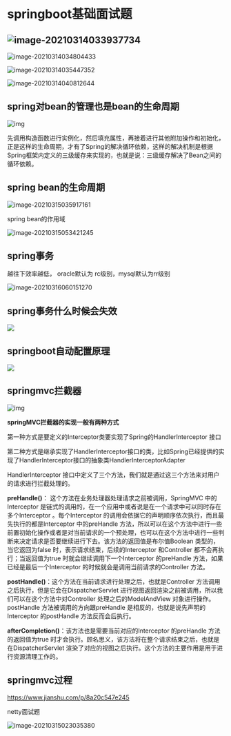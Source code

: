 # springboot基础面试题

##  ![image-20210314033937734](C:%5C2file%5Cfiles%5Cassets%5Cimage-20210314033937734.png)



![image-20210314034804433](C:%5C2file%5Cfiles%5Cassets%5Cimage-20210314034804433.png)



![image-20210314035447352](C:%5C2file%5Cfiles%5Cassets%5Cimage-20210314035447352.png)



![image-20210314040812644](assets/image-20210314040812644.png)





## spring对bean的管理也是bean的生命周期

![img](assets/20190512223750452.png)

先调用构造函数进行实例化，然后填充属性，再接着进行其他附加操作和初始化，正是这样的生命周期，才有了Spring的解决循环依赖，这样的解决机制是根据Spring框架内定义的三级缓存来实现的，也就是说：三级缓存解决了Bean之间的循环依赖。



## spring bean的生命周期

![image-20210315035917161](assets/image-20210315035917161.png)





spring bean的作用域

![image-20210315053421245](assets/image-20210315053421245.png)



## spring事务

越往下效率越低， oracle默认为 rc级别，mysql默认为rr级别

![image-20210316060151270](assets/image-20210316060151270.png)

## spring事务什么时候会失效

![](assets/image-20210316062325162.png)

## springboot自动配置原理

![](assets/image-20210316065126704.png)



## springmvc拦截器

![img](assets/825618-20151201102110187-1467080338.png)

**springMVC拦截器的实现一般有两种方式**

   第一种方式是要定义的Interceptor类要实现了Spring的HandlerInterceptor 接口

   第二种方式是继承实现了HandlerInterceptor接口的类，比如Spring已经提供的实现了HandlerInterceptor接口的抽象类HandlerInterceptorAdapter

HandlerInterceptor 接口中定义了三个方法，我们就是通过这三个方法来对用户的请求进行拦截处理的。

   **preHandle()**： 这个方法在业务处理器处理请求之前被调用，SpringMVC 中的Interceptor 是链式的调用的，在一个应用中或者说是在一个请求中可以同时存在多个Interceptor 。每个Interceptor 的调用会依据它的声明顺序依次执行，而且最先执行的都是Interceptor 中的preHandle 方法，所以可以在这个方法中进行一些前置初始化操作或者是对当前请求的一个预处理，也可以在这个方法中进行一些判断来决定请求是否要继续进行下去。该方法的返回值是布尔值Boolean 类型的，当它返回为false 时，表示请求结束，后续的Interceptor 和Controller 都不会再执行；当返回值为true 时就会继续调用下一个Interceptor 的preHandle 方法，如果已经是最后一个Interceptor 的时候就会是调用当前请求的Controller 方法。

   **postHandle()**：这个方法在当前请求进行处理之后，也就是Controller 方法调用之后执行，但是它会在DispatcherServlet 进行视图返回渲染之前被调用，所以我们可以在这个方法中对Controller 处理之后的ModelAndView 对象进行操作。postHandle 方法被调用的方向跟preHandle 是相反的，也就是说先声明的Interceptor 的postHandle 方法反而会后执行。

   **afterCompletion()**：该方法也是需要当前对应的Interceptor 的preHandle 方法的返回值为true 时才会执行。顾名思义，该方法将在整个请求结束之后，也就是在DispatcherServlet 渲染了对应的视图之后执行。这个方法的主要作用是用于进行资源清理工作的。





## springmvc过程

https://www.jianshu.com/p/8a20c547e245

netty面试题

![image-20210315023035380](assets/image-20210315023035380.png)
